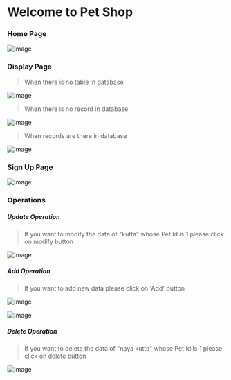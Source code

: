 # Welcome to Pet Shop

### Home Page
![image](https://user-images.githubusercontent.com/79514008/215830029-a3c4d665-760c-448d-9ca3-8458836049ac.png)

### Display Page
> When there is no table in database

![image](https://user-images.githubusercontent.com/79514008/215830971-3c31ed75-396e-4016-8af0-2243bd470e5d.png)


> When there is no record in database

![image](https://user-images.githubusercontent.com/79514008/215830637-3f223814-0c6e-4d08-9f4a-81dacaf69182.png)

> When records are there in database

![image](https://user-images.githubusercontent.com/79514008/215832105-ccffb641-8b71-4cc4-8634-f73495378615.png)

### Sign Up Page
![image](https://user-images.githubusercontent.com/79514008/215832384-23cf804e-ee04-442e-b746-14b01665de46.png)


### Operations
##### Update Operation

> If you want to modify the data of "kutta" whose Pet Id is 1 please click on modify button 

![image](https://user-images.githubusercontent.com/79514008/215833731-14d9f01b-ceb9-4290-8a86-ca5a41d6fd67.png)

##### Add Operation 

> If you want to add new data please click on 'Add' button 

![image](https://user-images.githubusercontent.com/79514008/215834965-9d6e31eb-8f67-415e-89f8-9d60f1e22c6d.png)

![image](https://user-images.githubusercontent.com/79514008/215834671-71c35958-d3ca-45bb-b619-d8d78abe7216.png)


##### Delete Operation

> If you want to delete the data of "naya kutta" whose Pet Id is 1 please click on delete button

![image](https://user-images.githubusercontent.com/79514008/215835307-92bf22ba-602b-4b5b-907e-95dc953cf982.png)



